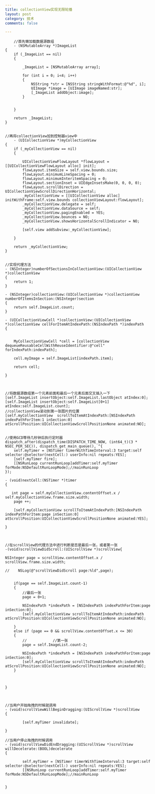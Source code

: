 ```yaml
---
title: collectionView实现无限轮播
layout: post
category: 技术
comments: false

---
```




		//首先懒加载数据源数组
		- (NSMutableArray *)ImageList
	{
	    if (_ImageList == nil)
	    {
	        
	        _ImageList = [NSMutableArray array];
	       
	        for (int i = 0; i<4; i++)
	        {
	            NSString *str = [NSString stringWithFormat:@"%d", i];
	            UIImage *image = [UIImage imageNamed:str];
	            [_ImageList addObject:image];
	        }
	        
	
	    }
	    
	    return _ImageList;
	}
	
	
	//再将collectionView加到控制器view中
		- (UICollectionView *)myCollectionView
	{
	    if (_myCollectionView == nil)
	    {
	    
	        UICollectionViewFlowLayout *flowLayout = [[UICollectionViewFlowLayout alloc] init];
	        flowLayout.itemSize = self.view.bounds.size;
	        flowLayout.minimumLineSpacing = 0;
	        flowLayout.minimumInteritemSpacing = 0;
	        flowLayout.sectionInset = UIEdgeInsetsMake(0, 0, 0, 0);
	        flowLayout.scrollDirection = UICollectionViewScrollDirectionHorizontal;
	        _myCollectionView = [[UICollectionView alloc] initWithFrame:self.view.bounds collectionViewLayout:flowLayout];
	        _myCollectionView.delegate = self;
	        _myCollectionView.dataSource = self;
	        _myCollectionView.pagingEnabled = YES;
	        _myCollectionView.bounces = NO;
	        _myCollectionView.showsHorizontalScrollIndicator = NO;
	
	        [self.view addSubview:_myCollectionView];
	        
	    }
	    
	    return _myCollectionView;
	}
	
	
	//实现代理方法
	- (NSInteger)numberOfSectionsInCollectionView:(UICollectionView *)collectionView
	{
	    return 1;
	}
	
	- (NSInteger)collectionView:(UICollectionView *)collectionView numberOfItemsInSection:(NSInteger)section
	{
	    return self.ImageList.count;
	}
	
	- (UICollectionViewCell *)collectionView:(UICollectionView *)collectionView cellForItemAtIndexPath:(NSIndexPath *)indexPath
	{
	
	
	    MyCollectionViewCell *cell = [collectionView dequeueReusableCellWithReuseIdentifier:@"cell" forIndexPath:indexPath];
	    
	    cell.myImage = self.ImageList[indexPath.item];
	    
	    return cell;
	    
	}
	
	
	
	//将数据源数组第一个元素前面和最后一个元素后面交叉插入一下
	[self.ImageList insertObject:self.ImageList.lastObject atIndex:0];
    [self.ImageList insertObject:self.ImageList[0+1] atIndex:self.ImageList.count];
    //collectionView滚动到第一张图片的位置
    [self.myCollectionView  scrollToItemAtIndexPath:[NSIndexPath indexPathForItem:1 inSection:0] atScrollPosition:UICollectionViewScrollPositionNone animated:NO];
    
    
    //使用GCD等待几秒钟后执行定时器
    dispatch_after(dispatch_time(DISPATCH_TIME_NOW, (int64_t)(3 * NSEC_PER_SEC)), dispatch_get_main_queue(), ^{
        self.myTimer = [NSTimer timerWithTimeInterval:3 target:self selector:@selector(nextCell:) userInfo:nil repeats:YES];
        [self.myTimer fire];
        [[NSRunLoop currentRunLoop]addTimer:self.myTimer forMode:NSDefaultRunLoopMode];//mainRunLoop
    });

	- (void)nextCell:(NSTimer *)timer
	{
	    
	   int page = self.myCollectionView.contentOffset.x / self.myCollectionView.frame.size.width;
	    page ++;
	    
	    [self.myCollectionView scrollToItemAtIndexPath:[NSIndexPath indexPathForItem:page inSection:0] atScrollPosition:UICollectionViewScrollPositionNone animated:YES];
	    
	}



	//在scrollView的代理方法中进行判断是否是最后一张，或者第一张
	-(void)scrollViewDidScroll:(UIScrollView *)scrollView{
    
    NSInteger page = scrollView.contentOffset.x / scrollView.frame.size.width;
    
	//    NSLog(@"scrollViewDidScroll page:%ld",page);
    

        if(page == self.ImageList.count-1)
        {
            //最后一张
            page = 0+1;
            
            NSIndexPath *indexPath = [NSIndexPath indexPathForItem:page inSection:0];
            [self.myCollectionView scrollToItemAtIndexPath:indexPath atScrollPosition:UICollectionViewScrollPositionNone animated:NO];
            
        }
        else if (page == 0 && scrollView.contentOffset.x <= 30)
        {
            //            //第一张
            page = self.ImageList.count-2;
            
            NSIndexPath *indexPath = [NSIndexPath indexPathForItem:page inSection:0];
            [self.myCollectionView scrollToItemAtIndexPath:indexPath atScrollPosition:UICollectionViewScrollPositionNone animated:NO];
        }
    
        
    
	}

	
	
	//当用户开始拖拽的时候就调用
	- (void)scrollViewWillBeginDragging:(UIScrollView *)scrollView
	{
	    
	        [self.myTimer invalidate];
	    
	}
	
	//当用户停止拖拽的时候调用
	- (void)scrollViewDidEndDragging:(UIScrollView *)scrollView willDecelerate:(BOOL)decelerate
	{
	    
	        self.myTimer = [NSTimer timerWithTimeInterval:3 target:self selector:@selector(nextCell:) userInfo:nil repeats:YES];
	        [[NSRunLoop currentRunLoop]addTimer:self.myTimer forMode:NSDefaultRunLoopMode];//mainRunLoop
	    
	    
	}
	

